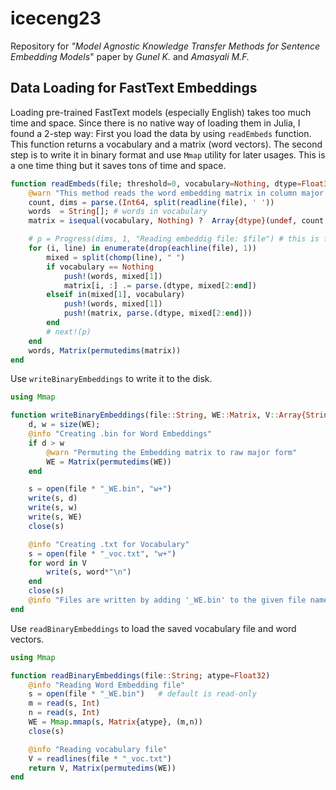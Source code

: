 # iceceng23
Repository for *"Model Agnostic Knowledge Transfer Methods for Sentence Embedding Models*" paper by *Gunel K.* and *Amasyali M.F.*

## Data Loading for FastText Embeddings
Loading pre-trained FastText models (especially English) takes too much time and space. Since there is no native way of loading them in Julia, I found a 2-step way: First you load the data by using ```readEmbeds``` function. This function returns a vocabulary and a matrix (word vectors). The second step is to write it in binary format and use ```Mmap``` utility for later usages. This is a one time thing but it saves tons of time and space. 


```julia
function readEmbeds(file; threshold=0, vocabulary=Nothing, dtype=Float32)
    @warn "This method reads the word embedding matrix in column major format"
    count, dims = parse.(Int64, split(readline(file), ' '))
    words  = String[]; # words in vocabulary
    matrix = isequal(vocabulary, Nothing) ?  Array{dtype}(undef, count, dims) : Array{Float32}[];

    # p = Progress(dims, 1, "Reading embeddig file: $file") # this is for progressbar
    for (i, line) in enumerate(drop(eachline(file), 1))
        mixed = split(chomp(line), " ")
        if vocabulary == Nothing
            push!(words, mixed[1])
            matrix[i, :] .= parse.(dtype, mixed[2:end])
        elseif in(mixed[1], vocabulary)
            push!(words, mixed[1])
            push!(matrix, parse.(dtype, mixed[2:end]))
        end
        # next!(p)
    end
    words, Matrix(permutedims(matrix))
end
```

Use ```writeBinaryEmbeddings``` to write it to the disk.

```julia
using Mmap

function writeBinaryEmbeddings(file::String, WE::Matrix, V::Array{String})
    d, w = size(WE);
    @info "Creating .bin for Word Embeddings"
    if d > w
        @warn "Permuting the Embedding matrix to raw major form"
        WE = Matrix(permutedims(WE))
    end

    s = open(file * "_WE.bin", "w+")
    write(s, d)
    write(s, w)
    write(s, WE)
    close(s)

    @info "Creating .txt for Vocabulary"
    s = open(file * "_voc.txt", "w+")
    for word in V
        write(s, word*"\n")
    end
    close(s)
    @info "Files are written by adding '_WE.bin' to the given file name $file "
end
```

Use ```readBinaryEmbeddings``` to load the saved vocabulary file and word vectors.
```julia
using Mmap

function readBinaryEmbeddings(file::String; atype=Float32)
    @info "Reading Word Embedding file"
    s = open(file * "_WE.bin")   # default is read-only
    m = read(s, Int)
    n = read(s, Int)
    WE = Mmap.mmap(s, Matrix{atype}, (m,n))
    close(s)

    @info "Reading vocabulary file"
    V = readlines(file * "_voc.txt")
    return V, Matrix(permutedims(WE))
end
```






